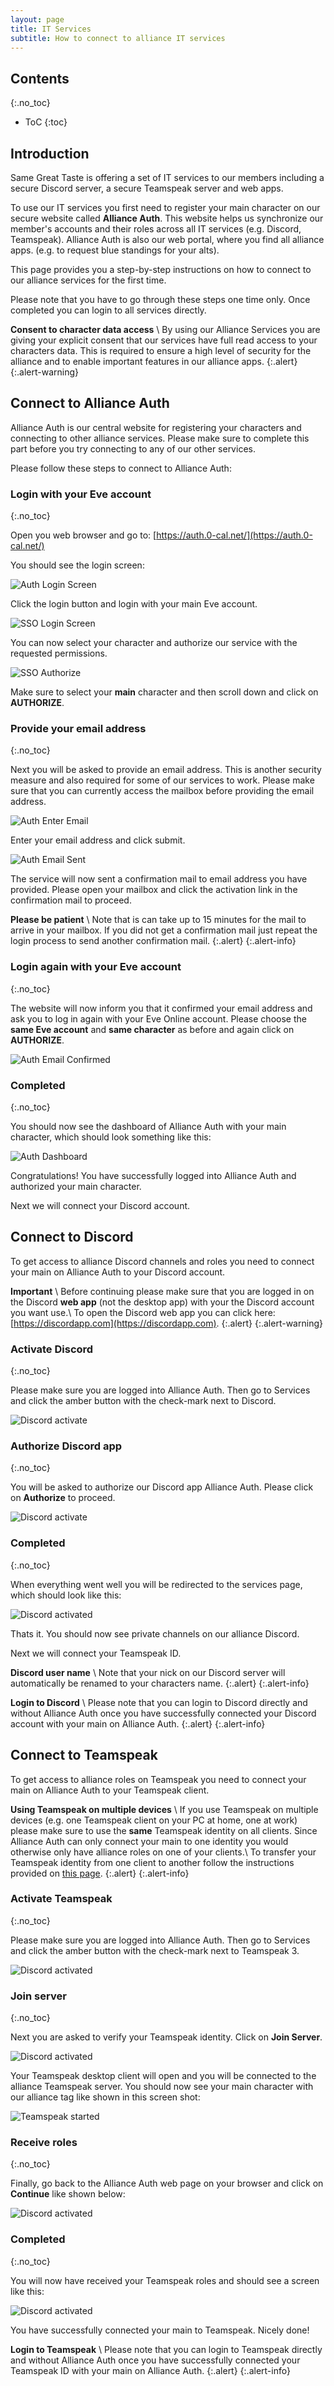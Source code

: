 ```yaml
---
layout: page
title: IT Services
subtitle: How to connect to alliance IT services
---
```


## Contents
{:.no_toc}

- ToC
{:toc}

## Introduction

Same Great Taste is offering a set of IT services to our members including a secure Discord server, a secure Teamspeak server and web apps.

To use our IT services you first need to register your main character on our secure website called **Alliance Auth**. This website helps us synchronize our member's accounts and their roles across all IT services (e.g. Discord, Teamspeak). Alliance Auth is also our web portal, where you find all alliance apps. (e.g. to request blue standings for your alts).

This page provides you a step-by-step instructions on how to connect to our alliance services for the first time.

Please note that you have to go through these steps one time only. Once completed you can login to all services directly.

**Consent to character data access** \\
By using our Alliance Services you are giving your explicit consent that our services have full read access to your characters data. This is required to ensure a high level of security for the alliance and to enable important features in our alliance apps.
{:.alert}
{:.alert-warning}

## Connect to Alliance Auth

Alliance Auth is our central website for registering your characters and connecting to other alliance services. Please make sure to complete this part before you try connecting to any of our other services.

Please follow these steps to connect to Alliance Auth:

### Login with your Eve account
{:.no_toc}

Open you web browser and go to: [https://auth.0-cal.net/](https://auth.0-cal.net/)

You should see the login screen:

![Auth Login Screen](https://i.imgur.com/bTnwc5n.jpg)

Click the login button and login with your main Eve account.

![SSO Login Screen](https://i.imgur.com/YEggBnh.jpg)

You can now select your character and authorize our service with the requested permissions.

![SSO Authorize](https://i.imgur.com/HSi9XX5.jpg)

Make sure to select your **main** character and then scroll down and click on **AUTHORIZE**.

### Provide your email address
{:.no_toc}

Next you will be asked to provide an email address. This is another security measure and also required for some of our services to work. Please make sure that you can currently access the mailbox before providing the email address.

![Auth Enter Email](https://i.imgur.com/FUcEGqY.jpg)

Enter your email address and click submit.

![Auth Email Sent](https://i.imgur.com/iGPlv21.jpg)

The service will now sent a confirmation mail to email address you have provided. Please open your mailbox and click the activation link in the confirmation mail to proceed.

**Please be patient** \\
Note that is can take up to 15 minutes for the mail to arrive in your mailbox. If you did not get a confirmation mail just repeat the login process to send another confirmation mail.
{:.alert}
{:.alert-info}

### Login again with your Eve account
{:.no_toc}

The website will now inform you that it confirmed your email address and ask you to log in again with your Eve Online account. Please choose the **same Eve account** and **same character** as before and again click on **AUTHORIZE**.

![Auth Email Confirmed](https://i.imgur.com/r5bN51I.jpg)

### Completed
{:.no_toc}

You should now see the dashboard of Alliance Auth with your main character, which should look something like this:

![Auth Dashboard](https://i.imgur.com/LLvnA5W.png)

Congratulations! You have successfully logged into Alliance Auth and authorized your main character.

Next we will connect your Discord account.

## Connect to Discord

To get access to alliance Discord channels and roles you need to connect your main on Alliance Auth to your Discord account.

**Important** \\
Before continuing please make sure that you are logged in on the Discord **web app** (not the desktop app) with your the Discord account you want use.\\
To open the Discord web app you can click here: [https://discordapp.com](https://discordapp.com).
{:.alert}
{:.alert-warning}

### Activate Discord
{:.no_toc}

Please make sure you are logged into Alliance Auth. Then go to Services and click the amber button with the check-mark next to Discord.

![Discord activate](https://i.imgur.com/kKAFckZ.png)

### Authorize Discord app
{:.no_toc}

You will be asked to authorize our Discord app Alliance Auth. Please click on **Authorize** to proceed.

![Discord activate](https://i.imgur.com/nrY3O3y.png)

### Completed
{:.no_toc}

When everything went well you will be redirected to the services page, which should look like this:

![Discord activated](https://i.imgur.com/aICVrCE.png)

Thats it. You should now see private channels on our alliance Discord.

Next we will connect your Teamspeak ID.

**Discord user name** \\
Note that your nick on our Discord server will automatically be renamed to your characters name.
{:.alert}
{:.alert-info}

**Login to Discord** \\
Please note that you can login to Discord directly and without Alliance Auth once you have successfully connected your Discord account with your main on Alliance Auth.
{:.alert}
{:.alert-info}

## Connect to Teamspeak

To get access to alliance roles on Teamspeak you need to connect your main on Alliance Auth to your Teamspeak client.

**Using Teamspeak on multiple devices** \\
If you use Teamspeak on multiple devices (e.g. one Teamspeak client on your PC at home, one at work) please make sure to use the **same** Teamspeak identity on all clients. Since Alliance Auth can only connect your main to one identity you would otherwise only have alliance roles on one of your clients.\\
To transfer your Teamspeak identity from one client to another follow the instructions provided on [this page](https://tserverhq.com/clients/knowledgebase/89/How-do-I-transfer-my-TeamSpeak-3-Identity-to-another-computer.html).
{:.alert}
{:.alert-info}

### Activate Teamspeak
{:.no_toc}

Please make sure you are logged into Alliance Auth. Then go to Services and click the amber button with the check-mark next to Teamspeak 3.

![Discord activated](https://i.imgur.com/p8B2FBe.png)

### Join server
{:.no_toc}

Next you are asked to verify your Teamspeak identity. Click on **Join Server**.

![Discord activated](https://i.imgur.com/DmK0Kz0.png)

Your Teamspeak desktop client will open and you will be connected to the alliance Teamspeak server. You should now see your main character with our alliance tag like shown in this screen shot:

![Teamspeak started](https://i.imgur.com/OOEX6ie.png)

### Receive roles
{:.no_toc}

Finally, go back to the Alliance Auth web page on your browser and click on **Continue** like shown below:

![Discord activated](https://i.imgur.com/DmK0Kz0.png)

### Completed
{:.no_toc}

You will now have received your Teamspeak roles and should see a screen like this:

![Discord activated](https://i.imgur.com/P9zBeP7.png)

You have successfully connected your main to Teamspeak. Nicely done!

**Login to Teamspeak** \\
Please note that you can login to Teamspeak directly and without Alliance Auth once you have successfully connected your Teamspeak ID with your main on Alliance Auth.
{:.alert}
{:.alert-info}
